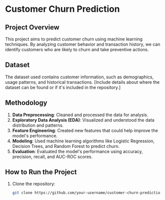 # Customer Churn Prediction

## Project Overview
This project aims to predict customer churn using machine learning techniques. By analyzing customer behavior and transaction history, we can identify customers who are likely to churn and take preventive actions.

## Dataset
The dataset used contains customer information, such as demographics, usage patterns, and historical transactions. [Include details about where the dataset can be found or if it's included in the repository.]

## Methodology
1. **Data Preprocessing**: Cleaned and processed the data for analysis.
2. **Exploratory Data Analysis (EDA)**: Visualized and understood the data distribution and patterns.
3. **Feature Engineering**: Created new features that could help improve the model's performance.
4. **Modeling**: Used machine learning algorithms like Logistic Regression, Decision Trees, and Random Forest to predict churn.
5. **Evaluation**: Evaluated the model's performance using accuracy, precision, recall, and AUC-ROC scores.

## How to Run the Project
1. Clone the repository:
   ```bash
   git clone https://github.com/your-username/customer-churn-prediction.git
